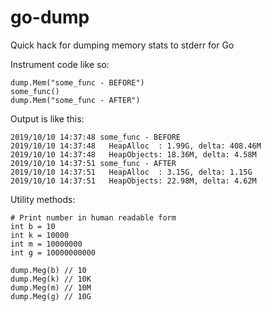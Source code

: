 # go-dump
Quick hack for dumping memory stats to stderr for Go


Instrument code like so:
 ```
dump.Mem("some_func - BEFORE")
some_func()
dump.Mem("some_func - AFTER")
```

Output is like this: 
 ```
2019/10/10 14:37:48 some_func - BEFORE
2019/10/10 14:37:48   HeapAlloc  : 1.99G, delta: 408.46M
2019/10/10 14:37:48   HeapObjects: 18.36M, delta: 4.58M
2019/10/10 14:37:51 some_func - AFTER
2019/10/10 14:37:51   HeapAlloc  : 3.15G, delta: 1.15G
2019/10/10 14:37:51   HeapObjects: 22.98M, delta: 4.62M
```

Utility methods:

```
# Print number in human readable form
int b = 10
int k = 10000
int m = 10000000
int g = 10000000000

dump.Meg(b) // 10
dump.Meg(k) // 10K
dump.Meg(m) // 10M
dump.Meg(g) // 10G
```

